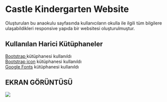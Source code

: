 <h1>Castle Kindergarten Website</h1>
Oluşturulan bu anaokulu sayfasında kullanıcıların okulla ile ilgili tüm bilgilere ulaşabildikleri responsive yapıda bir websitesi oluşturulmuştur.

<h2> Kullanılan Harici Kütüphaneler </h2>
<a href="https://getbootstrap.com/docs/5.2/getting-started/introduction/" >Bootstrap </a> kütüphanesi kullanıldı </br>
<a href="https://icons.getbootstrap.com/" >Bootstrap icon</a> kütüphanesi kullanıldı </br>
<a href="https://fonts.google.com/" >Google Fonts</a>  kütüphanesi kullanıldı </br>

<h2> EKRAN GÖRÜNTÜSÜ </h2>

![](screenbs.gif)

